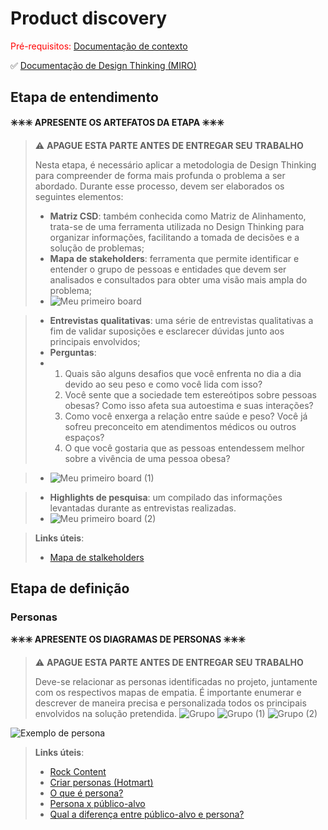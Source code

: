 # Product discovery

<span style="color:red">Pré-requisitos: <a href="01-Contexto.md"> Documentação de contexto</a></span>

✅ [Documentação de Design Thinking (MIRO)](files/processo-dt.pdf)

## Etapa de entendimento

**✳️✳️✳️ APRESENTE OS ARTEFATOS DA ETAPA  ✳️✳️✳️**

> ⚠️ **APAGUE ESTA PARTE ANTES DE ENTREGAR SEU TRABALHO**
>
> Nesta etapa, é necessário aplicar a metodologia de Design Thinking para compreender de forma mais profunda o problema a ser abordado. Durante esse processo, devem ser elaborados os seguintes elementos:
>
> * **Matriz CSD**:  também conhecida como Matriz de Alinhamento, trata-se de uma ferramenta utilizada no Design Thinking para organizar informações, facilitando a tomada de decisões e a solução de problemas;
> * **Mapa de stakeholders**: ferramenta que permite identificar e entender o grupo de pessoas e entidades que devem ser analisados e consultados para obter uma visão mais ampla do problema;
> * ![Meu primeiro board](https://github.com/user-attachments/assets/eb040852-5367-4d5c-8873-f9510a9b3671)

> * **Entrevistas qualitativas**: uma série de entrevistas qualitativas a fim de validar suposições e esclarecer dúvidas junto aos principais envolvidos;
> * **Perguntas**:
> * 1. Quais são alguns desafios que você enfrenta no dia a dia devido ao seu peso e como você lida com isso?
>   2. Você sente que a sociedade tem estereótipos sobre pessoas obesas? Como isso afeta sua autoestima e suas interações?
>   3. Como você enxerga a relação entre saúde e peso? Você já sofreu preconceito em atendimentos médicos ou outros espaços?
>   4. O que você gostaria que as pessoas entendessem melhor sobre a vivência de uma pessoa obesa?

> * ![Meu primeiro board (1)](https://github.com/user-attachments/assets/c47cc55e-f060-41df-b37a-58d927e0f9b7)

> * **Highlights de pesquisa**: um compilado das informações levantadas durante as entrevistas realizadas.
> * ![Meu primeiro board (2)](https://github.com/user-attachments/assets/dfa38f75-7916-4a00-8aca-8912683a5a92)


> **Links úteis**:
> - [Mapa de stalkeholders](https://www.racecomunicacao.com.br/blog/como-fazer-o-mapeamento-de-stakeholders/)

## Etapa de definição

### Personas

**✳️✳️✳️ APRESENTE OS DIAGRAMAS DE PERSONAS ✳️✳️✳️**

> ⚠️ **APAGUE ESTA PARTE ANTES DE ENTREGAR SEU TRABALHO**
>
> Deve-se relacionar as personas identificadas no projeto, juntamente com os respectivos mapas de empatia. É importante enumerar e descrever de maneira precisa e personalizada todos os principais envolvidos na solução pretendida.
> ![Grupo](https://github.com/user-attachments/assets/f8aa64ce-28a9-46f4-bd3f-96308ce4df7a)
> ![Grupo (1)](https://github.com/user-attachments/assets/0a911bd3-6b94-4ad7-bb09-1295ab8546e9)
> ![Grupo (2)](https://github.com/user-attachments/assets/49256059-59ce-46af-9457-b8958ff57a16)

![Exemplo de persona](images/exemplo-persona.png)


> **Links úteis**:
> - [Rock Content](https://rockcontent.com/blog/personas/)
> - [Criar personas (Hotmart)](https://blog.hotmart.com/pt-br/como-criar-persona-negocio/)
> - [O que é persona?](https://resultadosdigitais.com.br/blog/persona-o-que-e/)
> - [Persona x público-alvo](https://flammo.com.br/blog/persona-e-publico-alvo-qual-a-diferenca/)
> - [Qual a diferença entre público-alvo e persona?](https://rockcontent.com/blog/diferenca-publico-alvo-e-persona/)
